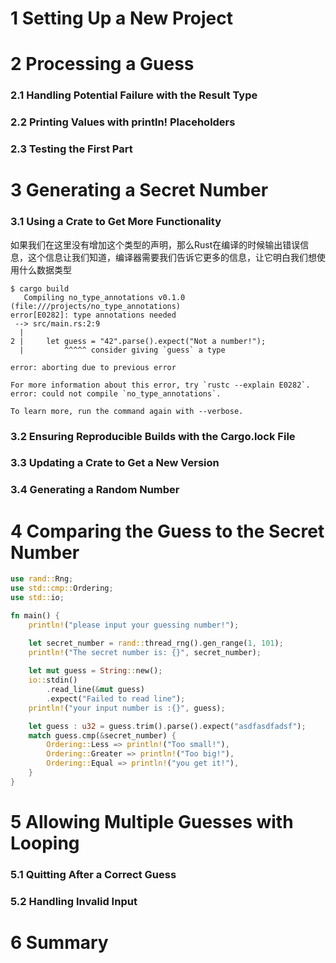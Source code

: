 # 1 Setting Up a New Project

# 2 Processing a Guess
### 2.1 Handling Potential Failure with the Result Type


### 2.2 Printing Values with println! Placeholders


### 2.3 Testing the First Part


# 3 Generating a Secret Number


### 3.1 Using a Crate to Get More Functionality


如果我们在这里没有增加这个类型的声明，那么Rust在编译的时候输出错误信息，这个信息让我们知道，编译器需要我们告诉它更多的信息，让它明白我们想使用什么数据类型
```shell
$ cargo build
   Compiling no_type_annotations v0.1.0 (file:///projects/no_type_annotations)
error[E0282]: type annotations needed
 --> src/main.rs:2:9
  |
2 |     let guess = "42".parse().expect("Not a number!");
  |         ^^^^^ consider giving `guess` a type

error: aborting due to previous error

For more information about this error, try `rustc --explain E0282`.
error: could not compile `no_type_annotations`.

To learn more, run the command again with --verbose.
```

### 3.2 Ensuring Reproducible Builds with the Cargo.lock File

### 3.3 Updating a Crate to Get a New Version

### 3.4 Generating a Random Number


# 4 Comparing the Guess to the Secret Number
```rust
use rand::Rng;
use std::cmp::Ordering;
use std::io;

fn main() {
    println!("please input your guessing number!");

    let secret_number = rand::thread_rng().gen_range(1, 101);
    println!("The secret number is: {}", secret_number);
    
    let mut guess = String::new();
    io::stdin()
        .read_line(&mut guess)
        .expect("Failed to read line");
    println!("your input number is :{}", guess);

    let guess : u32 = guess.trim().parse().expect("asdfasdfadsf");
    match guess.cmp(&secret_number) {
        Ordering::Less => println!("Too small!"),
        Ordering::Greater => println!("Too big!"),
        Ordering::Equal => println!("you get it!"),
    }
}
```

# 5 Allowing Multiple Guesses with Looping

### 5.1 Quitting After a Correct Guess

### 5.2 Handling Invalid Input


# 6 Summary

```rust
```

